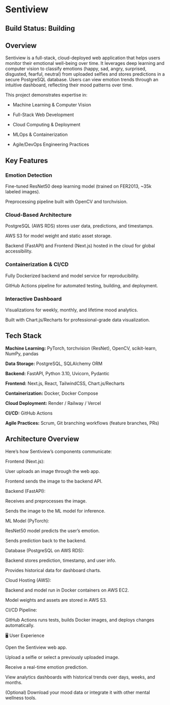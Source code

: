 # Sentiview
## Build Status: Building

## Overview

Sentiview is a full-stack, cloud-deployed web application that helps users monitor their emotional well-being over time. It leverages deep learning and computer vision to classify emotions (happy, sad, angry, surprised, disgusted, fearful, neutral) from uploaded selfies and stores predictions in a secure PostgreSQL database. Users can view emotion trends through an intuitive dashboard, reflecting their mood patterns over time.

This project demonstrates expertise in:

 - Machine Learning & Computer Vision

 - Full-Stack Web Development

 - Cloud Computing & Deployment

 - MLOps & Containerization

 - Agile/DevOps Engineering Practices

## Key Features
### Emotion Detection

Fine-tuned ResNet50 deep learning model (trained on FER2013, ~35k labeled images).

Preprocessing pipeline built with OpenCV and torchvision.

### Cloud-Based Architecture

PostgreSQL (AWS RDS) stores user data, predictions, and timestamps.

AWS S3 for model weight and static asset storage.

Backend (FastAPI) and Frontend (Next.js) hosted in the cloud for global accessibility.

### Containerization & CI/CD

Fully Dockerized backend and model service for reproducibility.

GitHub Actions pipeline for automated testing, building, and deployment.

### Interactive Dashboard

Visualizations for weekly, monthly, and lifetime mood analytics.

Built with Chart.js/Recharts for professional-grade data visualization.

## Tech Stack

**Machine Learning:**	PyTorch, torchvision (ResNet), OpenCV, scikit-learn, NumPy, pandas

**Data Storage:** PostgreSQL, SQLAlchemy ORM

**Backend:**	FastAPI, Python 3.10, Uvicorn, Pydantic

**Frontend:**	Next.js, React, TailwindCSS, Chart.js/Recharts

**Containerization:**	Docker, Docker Compose

**Cloud Deployment:**	Render / Railway / Vercel

**CI/CD:**	GitHub Actions

**Agile Practices:**	Scrum, Git branching workflows (feature branches, PRs)


## Architecture Overview

Here’s how Sentiview’s components communicate:

Frontend (Next.js):

User uploads an image through the web app.

Frontend sends the image to the backend API.

Backend (FastAPI):

Receives and preprocesses the image.

Sends the image to the ML model for inference.

ML Model (PyTorch):

ResNet50 model predicts the user’s emotion.

Sends prediction back to the backend.

Database (PostgreSQL on AWS RDS):

Backend stores prediction, timestamp, and user info.

Provides historical data for dashboard charts.

Cloud Hosting (AWS):

Backend and model run in Docker containers on AWS EC2.

Model weights and assets are stored in AWS S3.

CI/CD Pipeline:

GitHub Actions runs tests, builds Docker images, and deploys changes automatically.

🖥️ User Experience

Open the Sentiview web app.

Upload a selfie or select a previously uploaded image.

Receive a real-time emotion prediction.

View analytics dashboards with historical trends over days, weeks, and months.

(Optional) Download your mood data or integrate it with other mental wellness tools.